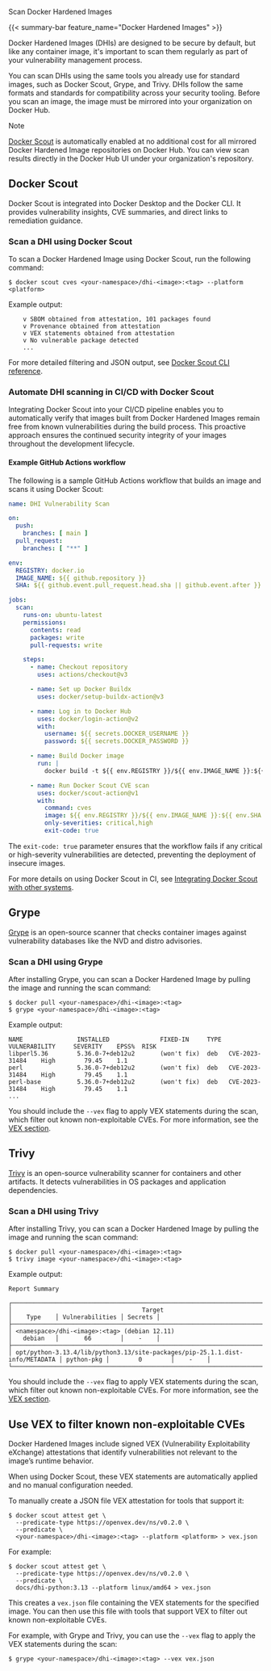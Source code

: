 Scan Docker Hardened Images


{{< summary-bar feature_name="Docker Hardened Images" >}}

Docker Hardened Images (DHIs) are designed to be secure by default, but like any
container image, it's important to scan them regularly as part of your
vulnerability management process.

You can scan DHIs using the same tools you already use for standard images, such
as Docker Scout, Grype, and Trivy. DHIs follow the same formats and standards
for compatibility across your security tooling. Before you scan an image, the image must
be mirrored into your organization on Docker Hub.

> [!NOTE]
>
> [Docker Scout](/manuals/scout/_index.md) is automatically enabled at no
> additional cost for all mirrored Docker Hardened Image repositories on Docker
> Hub. You can view scan results directly in the Docker Hub UI under your
> organization's repository.

## Docker Scout

Docker Scout is integrated into Docker Desktop and the Docker CLI. It provides
vulnerability insights, CVE summaries, and direct links to remediation guidance.

### Scan a DHI using Docker Scout

To scan a Docker Hardened Image using Docker Scout, run the following
command:

```console
$ docker scout cves <your-namespace>/dhi-<image>:<tag> --platform <platform>
```

Example output:

```plaintext
    v SBOM obtained from attestation, 101 packages found
    v Provenance obtained from attestation
    v VEX statements obtained from attestation
    v No vulnerable package detected
    ...
```

For more detailed filtering and JSON output, see [Docker Scout CLI reference](../../../reference/cli/docker/scout/_index.md).

### Automate DHI scanning in CI/CD with Docker Scout

Integrating Docker Scout into your CI/CD pipeline enables you to automatically
verify that images built from Docker Hardened Images remain free from known
vulnerabilities during the build process. This proactive approach ensures the
continued security integrity of your images throughout the development
lifecycle.

#### Example GitHub Actions workflow

The following is a sample GitHub Actions workflow that builds an image and scans
it using Docker Scout:

```yaml {collapse="true"}
name: DHI Vulnerability Scan

on:
  push:
    branches: [ main ]
  pull_request:
    branches: [ "**" ]

env:
  REGISTRY: docker.io
  IMAGE_NAME: ${{ github.repository }}
  SHA: ${{ github.event.pull_request.head.sha || github.event.after }}

jobs:
  scan:
    runs-on: ubuntu-latest
    permissions:
      contents: read
      packages: write
      pull-requests: write

    steps:
      - name: Checkout repository
        uses: actions/checkout@v3

      - name: Set up Docker Buildx
        uses: docker/setup-buildx-action@v3

      - name: Log in to Docker Hub
        uses: docker/login-action@v2
        with:
          username: ${{ secrets.DOCKER_USERNAME }}
          password: ${{ secrets.DOCKER_PASSWORD }}

      - name: Build Docker image
        run: |
          docker build -t ${{ env.REGISTRY }}/${{ env.IMAGE_NAME }}:${{ env.SHA }} .

      - name: Run Docker Scout CVE scan
        uses: docker/scout-action@v1
        with:
          command: cves
          image: ${{ env.REGISTRY }}/${{ env.IMAGE_NAME }}:${{ env.SHA }}
          only-severities: critical,high
          exit-code: true
```

The `exit-code: true` parameter ensures that the workflow fails if any critical or
high-severity vulnerabilities are detected, preventing the deployment of
insecure images.

For more details on using Docker Scout in CI, see [Integrating Docker
Scout with other systems](/manuals/scout/integrations/_index.md).

## Grype

[Grype](https://github.com/anchore/grype) is an open-source scanner that checks
container images against vulnerability databases like the NVD and distro
advisories.

### Scan a DHI using Grype

After installing Grype, you can scan a Docker Hardened Image by pulling
the image and running the scan command:

```console
$ docker pull <your-namespace>/dhi-<image>:<tag>
$ grype <your-namespace>/dhi-<image>:<tag>
```

Example output:

```plaintext
NAME               INSTALLED              FIXED-IN     TYPE  VULNERABILITY     SEVERITY    EPSS%  RISK
libperl5.36        5.36.0-7+deb12u2       (won't fix)  deb   CVE-2023-31484    High        79.45    1.1
perl               5.36.0-7+deb12u2       (won't fix)  deb   CVE-2023-31484    High        79.45    1.1
perl-base          5.36.0-7+deb12u2       (won't fix)  deb   CVE-2023-31484    High        79.45    1.1
...
```

You should include the `--vex` flag to apply VEX statements during the scan,
which filter out known non-exploitable CVEs. For more information, see the [VEX
section](#use-vex-to-filter-known-non-exploitable-cves).

## Trivy

[Trivy](https://github.com/aquasecurity/trivy) is an open-source vulnerability
scanner for containers and other artifacts. It detects vulnerabilities in OS
packages and application dependencies.

### Scan a DHI using Trivy

After installing Trivy, you can scan a Docker Hardened Image by pulling
the image and running the scan command:

```console
$ docker pull <your-namespace>/dhi-<image>:<tag>
$ trivy image <your-namespace>/dhi-<image>:<tag>
```

Example output:

```plaintext
Report Summary

┌──────────────────────────────────────────────────────────────────────────────┬────────────┬─────────────────┬─────────┐
│                                    Target                                    │    Type    │ Vulnerabilities │ Secrets │
├──────────────────────────────────────────────────────────────────────────────┼────────────┼─────────────────┼─────────┤
│ <namespace>/dhi-<image>:<tag> (debian 12.11)                                 │   debian   │       66        │    -    │
├──────────────────────────────────────────────────────────────────────────────┼────────────┼─────────────────┼─────────┤
│ opt/python-3.13.4/lib/python3.13/site-packages/pip-25.1.1.dist-info/METADATA │ python-pkg │        0        │    -    │
└──────────────────────────────────────────────────────────────────────────────┴────────────┴─────────────────┴─────────┘
```

You should include the `--vex` flag to apply VEX statements during the scan,
which filter out known non-exploitable CVEs. For more information, see the [VEX
section](#use-vex-to-filter-known-non-exploitable-cves).

## Use VEX to filter known non-exploitable CVEs

Docker Hardened Images include signed VEX (Vulnerability Exploitability
eXchange) attestations that identify vulnerabilities not relevant to the image’s
runtime behavior.

When using Docker Scout, these VEX statements are automatically applied and no
manual configuration needed.

To manually create a JSON file VEX attestation for tools that support it:

```console
$ docker scout attest get \
  --predicate-type https://openvex.dev/ns/v0.2.0 \
  --predicate \
  <your-namespace>/dhi-<image>:<tag> --platform <platform> > vex.json
```

For example:

```console
$ docker scout attest get \
  --predicate-type https://openvex.dev/ns/v0.2.0 \
  --predicate \
  docs/dhi-python:3.13 --platform linux/amd64 > vex.json
```

This creates a `vex.json` file containing the VEX statements for the specified
image. You can then use this file with tools that support VEX to filter out known non-exploitable CVEs.

For example, with Grype and Trivy, you can use the `--vex` flag to apply the VEX
statements during the scan:

```console
$ grype <your-namespace>/dhi-<image>:<tag> --vex vex.json
```